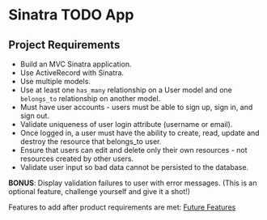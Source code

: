 # Sinatra TODO App 


## Project Requirements   

- Build an MVC Sinatra application.
- Use ActiveRecord with Sinatra.
- Use multiple models.
- Use at least one `has_many` relationship on a User model and one `belongs_to` relationship on another model.
- Must have user accounts - users must be able to sign up, sign in, and sign out.
- Validate uniqueness of user login attribute (username or email).
- Once logged in, a user must have the ability to create, read, update and destroy the resource that belongs_to user.
- Ensure that users can edit and delete only their own resources - not resources created by other users.
- Validate user input so bad data cannot be persisted to the database.

**BONUS**: Display validation failures to user with error messages. (This is an optional feature, challenge yourself and give it a shot!)

Features to add after product requirements are met: [Future Features](./FUTURE_FEATURES.MD')

